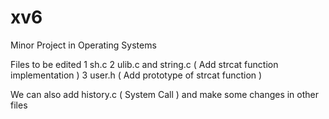 # xv6
Minor Project in Operating Systems

Files to be edited
1  sh.c 
2  ulib.c and string.c ( Add strcat function implementation )
3  user.h ( Add prototype of strcat function )

We can also add history.c ( System Call ) and make some changes in other files
